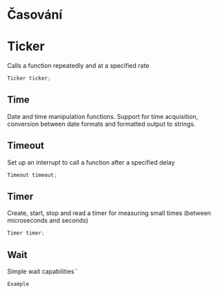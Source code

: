 # Časování

# Ticker

Calls a function repeatedly and at a specified rate

```cpp
Ticker ticker;
```

## Time

Date and time manipulation functions.  Support for time acquisition, conversion between date formats and formatted output to strings.

## Timeout

Set up an interrupt to call a function after a specified delay

```cpp
Timeout timeout;
```

## Timer

Create, start, stop and read a timer for measuring small times \(between microseconds and seconds\)

```cpp
Timer timer;
```

## Wait

Simple wait capabilities¨

```cpp
Example
```



